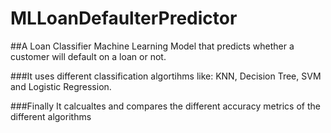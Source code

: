 # MLLoanDefaulterPredictor
##A Loan Classifier Machine Learning Model that predicts whether a customer will default on a loan or not.

###It uses different classification algortihms like: KNN, Decision Tree, SVM and Logistic Regression.

###Finally It calcualtes and compares the different accuracy metrics of the different algorithms
